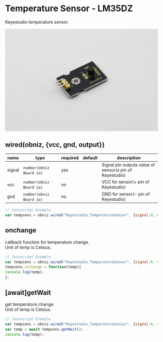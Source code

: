 # Temperature Sensor - LM35DZ
Keyestudio temperature sensor.

![](index.jpg)

## wired(obniz, {vcc, gnd, output})

name | type | required | default | description
--- | --- | --- | --- | ---
signal | `number(obniz Board io)` | yes |  &nbsp; | Signal pin outputs value of sensor(s pin of Keyestudio)
vcc | `number(obniz Board io)` | no |  &nbsp; | VCC for sensor(+ pin of Keyestudio)
gnd | `number(obniz Board io)` | no |  &nbsp; | GND for sensor(- pin of Keyestudio)


```javascript
// Javascript Example
var tempsens = obniz.wired("Keyestudio_TemperatureSensor", {signal:0, vcc:1, gnd:2});
```


## onchange
callback function for temperature change.  
Unit of temp is Celsius.  

```javascript
// Javascript Example
var tempsens = obniz.wired("Keyestudio_TemperatureSensor", {signal:0, vcc:1, gnd:2});
tempsens.onchange = function(temp){
console.log(temp);
};
```


## [await]getWait
get temperature change.  
Unit of temp is Celsius.  

```javascript
// Javascript Example
var tempsens = obniz.wired("Keyestudio_TemperatureSensor", {signal:0, vcc:1, gnd:2});
var temp = await tempsens.getWait();
console.log(temp);
``` 
